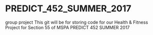 # PREDICT_452_SUMMER_2017
group project
This git will be for storing code for our Health & Fitness Project for Section 55 of MSPA PREDICT 452 SUMMER 2017
